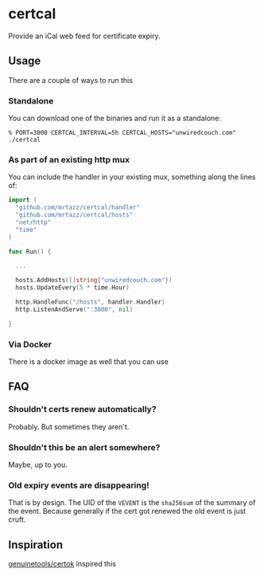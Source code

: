 # certcal

Provide an iCal web feed for certificate expiry.


## Usage

There are a couple of ways to run this

### Standalone
You can download one of the binaries and run it as a standalone:

```shell
% PORT=3000 CERTCAL_INTERVAL=5h CERTCAL_HOSTS="unwiredcouch.com" ./certcal
```


### As part of an existing http mux

You can include the handler in your existing mux, something along the lines
of:

```go
import (
  "github.com/mrtazz/certcal/handler"
  "github.com/mrtazz/certcal/hosts"
  "net/http"
  "time"
)

func Run() {

  ...

  hosts.AddHosts([]string{"unwiredcouch.com"})
  hosts.UpdateEvery(5 * time.Hour)

  http.HandleFunc("/hosts", handler.Handler)
  http.ListenAndServe(":3000", nil)

}
```


### Via Docker
There is a docker image as well that you can use


## FAQ

### Shouldn't certs renew automatically?
Probably. But sometimes they aren't.

### Shouldn't this be an alert somewhere?
Maybe, up to you.

### Old expiry events are disappearing!
That is by design. The UID of the `VEVENT` is the `sha256sum` of the summary
of the event. Because generally if the cert got renewed the old event is just
cruft.


## Inspiration
[genuinetools/certok](https://github.com/genuinetools/certok) inspired this
